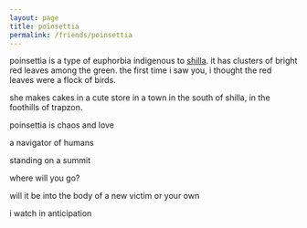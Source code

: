```yaml
---
layout: page
title: poinsettia
permalink: /friends/poinsettia
---
```


poinsettia is a type of euphorbia indigenous to [shilla](/places/shilla). it has clusters of bright red leaves among the green. the first time i saw you, i thought the red leaves were a flock of birds. 

she makes cakes in a cute store in a town in the south of shilla, in the foothills of trapzon.

poinsettia is chaos and love

a navigator of humans

standing on a summit

where will you go?

will it be into the body of a new victim or your own

i watch in anticipation